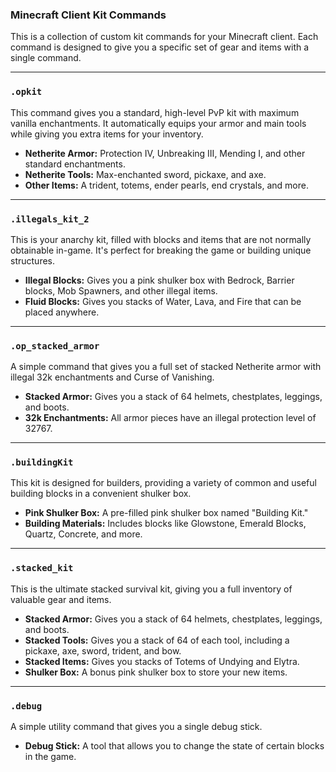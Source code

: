 ### **Minecraft Client Kit Commands**

This is a collection of custom kit commands for your Minecraft client. Each command is designed to give you a specific set of gear and items with a single command.

---

### **`.opkit`**

This command gives you a standard, high-level PvP kit with maximum vanilla enchantments. It automatically equips your armor and main tools while giving you extra items for your inventory.

* **Netherite Armor:** Protection IV, Unbreaking III, Mending I, and other standard enchantments.
* **Netherite Tools:** Max-enchanted sword, pickaxe, and axe.
* **Other Items:** A trident, totems, ender pearls, end crystals, and more.

---

### **`.illegals_kit_2`**

This is your anarchy kit, filled with blocks and items that are not normally obtainable in-game. It's perfect for breaking the game or building unique structures.

* **Illegal Blocks:** Gives you a pink shulker box with Bedrock, Barrier blocks, Mob Spawners, and other illegal items.
* **Fluid Blocks:** Gives you stacks of Water, Lava, and Fire that can be placed anywhere.

---

### **`.op_stacked_armor`**

A simple command that gives you a full set of stacked Netherite armor with illegal 32k enchantments and Curse of Vanishing.

* **Stacked Armor:** Gives you a stack of 64 helmets, chestplates, leggings, and boots.
* **32k Enchantments:** All armor pieces have an illegal protection level of 32767.

---

### **`.buildingKit`**

This kit is designed for builders, providing a variety of common and useful building blocks in a convenient shulker box.

* **Pink Shulker Box:** A pre-filled pink shulker box named "Building Kit."
* **Building Materials:** Includes blocks like Glowstone, Emerald Blocks, Quartz, Concrete, and more.

---

### **`.stacked_kit`**

This is the ultimate stacked survival kit, giving you a full inventory of valuable gear and items.

* **Stacked Armor:** Gives you a stack of 64 helmets, chestplates, leggings, and boots.
* **Stacked Tools:** Gives you a stack of 64 of each tool, including a pickaxe, axe, sword, trident, and bow.
* **Stacked Items:** Gives you stacks of Totems of Undying and Elytra.
* **Shulker Box:** A bonus pink shulker box to store your new items.

---

### **`.debug`**

A simple utility command that gives you a single debug stick.

* **Debug Stick:** A tool that allows you to change the state of certain blocks in the game.

